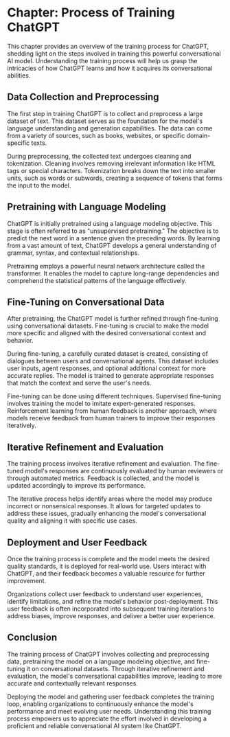 Chapter: Process of Training ChatGPT
====================================

This chapter provides an overview of the training process for ChatGPT, shedding light on the steps involved in training this powerful conversational AI model. Understanding the training process will help us grasp the intricacies of how ChatGPT learns and how it acquires its conversational abilities.

Data Collection and Preprocessing
---------------------------------

The first step in training ChatGPT is to collect and preprocess a large dataset of text. This dataset serves as the foundation for the model's language understanding and generation capabilities. The data can come from a variety of sources, such as books, websites, or specific domain-specific texts.

During preprocessing, the collected text undergoes cleaning and tokenization. Cleaning involves removing irrelevant information like HTML tags or special characters. Tokenization breaks down the text into smaller units, such as words or subwords, creating a sequence of tokens that forms the input to the model.

Pretraining with Language Modeling
----------------------------------

ChatGPT is initially pretrained using a language modeling objective. This stage is often referred to as "unsupervised pretraining." The objective is to predict the next word in a sentence given the preceding words. By learning from a vast amount of text, ChatGPT develops a general understanding of grammar, syntax, and contextual relationships.

Pretraining employs a powerful neural network architecture called the transformer. It enables the model to capture long-range dependencies and comprehend the statistical patterns of the language effectively.

Fine-Tuning on Conversational Data
----------------------------------

After pretraining, the ChatGPT model is further refined through fine-tuning using conversational datasets. Fine-tuning is crucial to make the model more specific and aligned with the desired conversational context and behavior.

During fine-tuning, a carefully curated dataset is created, consisting of dialogues between users and conversational agents. This dataset includes user inputs, agent responses, and optional additional context for more accurate replies. The model is trained to generate appropriate responses that match the context and serve the user's needs.

Fine-tuning can be done using different techniques. Supervised fine-tuning involves training the model to imitate expert-generated responses. Reinforcement learning from human feedback is another approach, where models receive feedback from human trainers to improve their responses iteratively.

Iterative Refinement and Evaluation
-----------------------------------

The training process involves iterative refinement and evaluation. The fine-tuned model's responses are continuously evaluated by human reviewers or through automated metrics. Feedback is collected, and the model is updated accordingly to improve its performance.

The iterative process helps identify areas where the model may produce incorrect or nonsensical responses. It allows for targeted updates to address these issues, gradually enhancing the model's conversational quality and aligning it with specific use cases.

Deployment and User Feedback
----------------------------

Once the training process is complete and the model meets the desired quality standards, it is deployed for real-world use. Users interact with ChatGPT, and their feedback becomes a valuable resource for further improvement.

Organizations collect user feedback to understand user experiences, identify limitations, and refine the model's behavior post-deployment. This user feedback is often incorporated into subsequent training iterations to address biases, improve responses, and deliver a better user experience.

Conclusion
----------

The training process of ChatGPT involves collecting and preprocessing data, pretraining the model on a language modeling objective, and fine-tuning it on conversational datasets. Through iterative refinement and evaluation, the model's conversational capabilities improve, leading to more accurate and contextually relevant responses.

Deploying the model and gathering user feedback completes the training loop, enabling organizations to continuously enhance the model's performance and meet evolving user needs. Understanding this training process empowers us to appreciate the effort involved in developing a proficient and reliable conversational AI system like ChatGPT.
